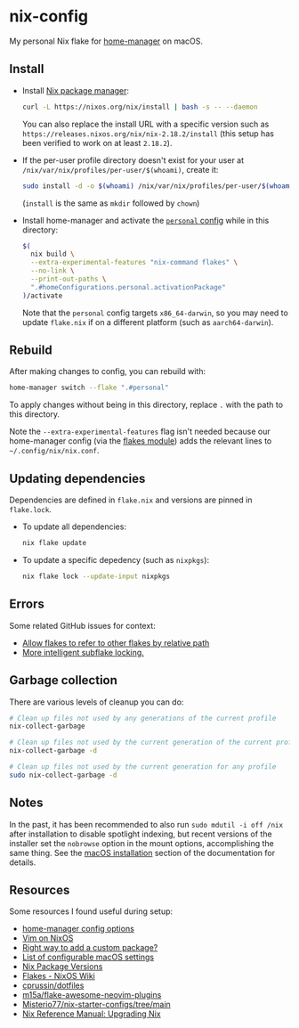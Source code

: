 # nix-config

My personal Nix flake for [home-manager] on macOS.

[home-manager]: https://github.com/nix-community/home-manager

## Install

* Install [Nix package manager](https://nixos.org/download.html):

    ```sh
    curl -L https://nixos.org/nix/install | bash -s -- --daemon
    ```

  You can also replace the install URL with a specific version such as
  `https://releases.nixos.org/nix/nix-2.18.2/install` (this setup has been
  verified to work on at least `2.18.2`).

* If the per-user profile directory doesn't exist for your user at
  `/nix/var/nix/profiles/per-user/$(whoami)`, create it:

    ```sh
    sudo install -d -o $(whoami) /nix/var/nix/profiles/per-user/$(whoami)
    ```

  (`install` is the same as `mkdir` followed by `chown`)

* Install home-manager and activate the [`personal` config] while in this directory:

    ```sh
    $(
      nix build \
      --extra-experimental-features "nix-command flakes" \
      --no-link \
      --print-out-paths \
      ".#homeConfigurations.personal.activationPackage"
    )/activate
    ```

  Note that the `personal` config targets `x86_64-darwin`, so you may need to
  update `flake.nix` if on a different platform (such as `aarch64-darwin`).

[`personal` config]: ./machines/personal/default.nix

## Rebuild

After making changes to config, you can rebuild with:

```sh
home-manager switch --flake ".#personal"
```

To apply changes without being in this directory, replace `.` with the path to
this directory.

Note the `--extra-experimental-features` flag isn't needed because our
home-manager config (via the [flakes module]) adds the relevant lines to
`~/.config/nix/nix.conf`.

[flakes module]: ./modules/flakes/default.nix

## Updating dependencies

Dependencies are defined in `flake.nix` and versions are pinned in `flake.lock`.

* To update all dependencies:

    ```sh
    nix flake update
    ```

* To update a specific depedency (such as `nixpkgs`):

    ```sh
    nix flake lock --update-input nixpkgs
    ```

## Errors

Some related GitHub issues for context:

* [Allow flakes to refer to other flakes by relative path](https://github.com/NixOS/nix/issues/3978)
* [More intelligent subflake locking.](https://github.com/NixOS/nix/issues/6352)

## Garbage collection

There are various levels of cleanup you can do:

```sh
# Clean up files not used by any generations of the current profile
nix-collect-garbage

# Clean up files not used by the current generation of the current profile
nix-collect-garbage -d

# Clean up files not used by the current generation for any profile
sudo nix-collect-garbage -d
```

## Notes

In the past, it has been recommended to also run `sudo mdutil -i off /nix`
after installation to disable spotlight indexing, but recent versions of the
installer set the `nobrowse` option in the mount options, accomplishing the
same thing. See the [macOS installation] section of the documentation for
details.

[macOS installation]: https://github.com/NixOS/nix/blob/ddb82ffda993d237d62d59578f7808a9d98c77fe/doc/manual/src/installation/installing-binary.md#macos-installation

## Resources

Some resources I found useful during setup:

* [home-manager config options](https://nix-community.github.io/home-manager/options.html)
* [Vim on NixOS](https://web.archive.org/web/20200820230106/http://ivanbrennan.nyc/2018-05-09/vim-on-nixos)
* [Right way to add a custom package?](https://github.com/LnL7/nix-darwin/issues/16#issuecomment-284262711)
* [List of configurable macOS settings](https://github.com/mathiasbynens/dotfiles/blob/master/.macos)
* [Nix Package Versions](https://lazamar.co.uk/nix-versions/)
* [Flakes - NixOS Wiki](https://nixos.wiki/wiki/Flakes)
* [cprussin/dotfiles](https://github.com/cprussin/dotfiles)
* [m15a/flake-awesome-neovim-plugins](https://github.com/m15a/flake-awesome-neovim-plugins)
* [Misterio77/nix-starter-configs/tree/main](https://github.com/Misterio77/nix-starter-configs/tree/main)
* [Nix Reference Manual: Upgrading Nix](https://nix.dev/manual/nix/2.22/installation/upgrading)

